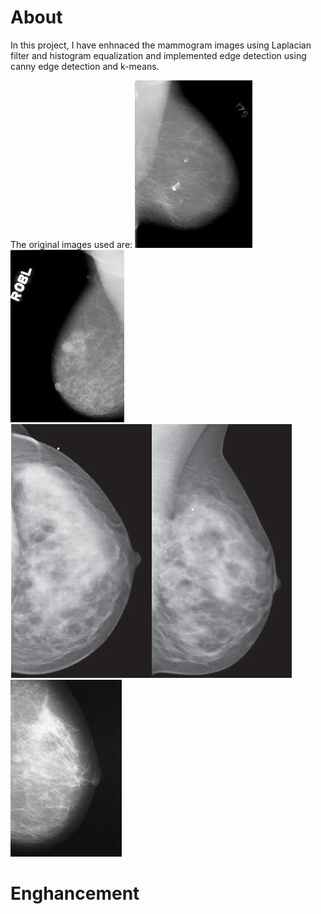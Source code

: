 # About

In this project, I have enhnaced the mammogram images using Laplacian filter and histogram equalization and implemented edge detection using canny edge detection and k-means. 

The original images used are:
![Mammogram1](https://github.com/Anniebbb/ImageProcessing/blob/master/mam1.jpg) ![Mammogram2](https://github.com/Anniebbb/ImageProcessing/blob/master/mam2.jpg) ![Mammogram3](https://github.com/Anniebbb/ImageProcessing/blob/master/mam3.jpg) ![Mammogram4](https://github.com/Anniebbb/ImageProcessing/blob/master/mam4.jpg)


# Enghancement
